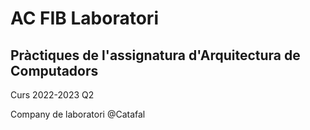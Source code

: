 # AC FIB Laboratori

## Pràctiques de l'assignatura d'Arquitectura de Computadors

Curs 2022-2023 Q2

Company de laboratori @Catafal
